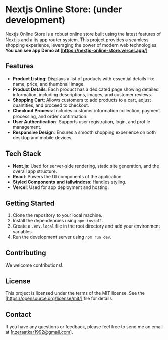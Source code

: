 # Nextjs Online Store: (under development)

Nextjs Online Store is a robust online store built using the latest features of Next.js and a its app router system. This project provides a seamless shopping experience, leveraging the power of modern web technologies.
**You can see app Demo at [https://nextjs-online-store.vercel.app/]**

## Features

- **Product Listing**: Displays a list of products with essential details like name, price, and thumbnail image.
- **Product Details**: Each product has a dedicated page showing detailed information, including descriptions, images, and customer reviews.
- **Shopping Cart**: Allows customers to add products to a cart, adjust quantities, and proceed to checkout.
- **Checkout Process**: Includes customer information collection, payment processing, and order confirmation.
- **User Authentication**: Supports user registration, login, and profile management.
- **Responsive Design**: Ensures a smooth shopping experience on both desktop and mobile devices.

## Tech Stack

- **Next.js**: Used for server-side rendering, static site generation, and the overall app structure.
- **React**: Powers the UI components of the application.
- **Styled Components and tailwindcss**: Handles styling.
- **Vercel**: Used for app deployment and hosting.

## Getting Started

1. Clone the repository to your local machine.
2. Install the dependencies using `npm install`.
3. Create a `.env.local` file in the root directory and add your environment variables.
4. Run the development server using `npm run dev`.

## Contributing

We welcome contributions!.

## License

This project is licensed under the terms of the MIT license. See the [https://opensource.org/license/mit/] file for details.

## Contact

If you have any questions or feedback, please feel free to send me an email at [r.zeraatkar1992@gmail.com].
